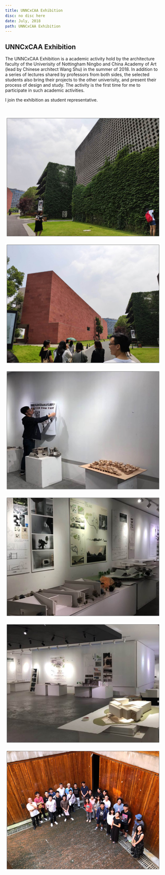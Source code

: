 ```yaml
---
title: UNNCxCAA Exhibition
disc: no disc here
date: July, 2018
path: UNNCxCAA Exhibition
---
```

<special>
</special>

## UNNCxCAA Exhibition


The UNNCxCAA Exhibition is a academic activity hold by the architecture faculty of the Univerisity of Nottingham Ningbo and China Academy of Art (lead by Chinese architect Wang Shu) in the summer of 2018. In addition to a series of lectures shared by professors from both sides, the selected students also bring their projects to the other univerisity, and present their process of design and study. The activity is the first time for me to participate in such academic activities.

I join the exhibition as student representative.

</br>

![Plan](../images/articles/academic_04/1.jpg)


![Plan](../images/articles/academic_04/2.jpg)


![Plan](../images/articles/academic_04/3.jpg)


![Plan](../images/articles/academic_04/4.jpg)


![Plan](../images/articles/academic_04/5.jpg)


![Plan](../images/articles/academic_04/6.jpg)
